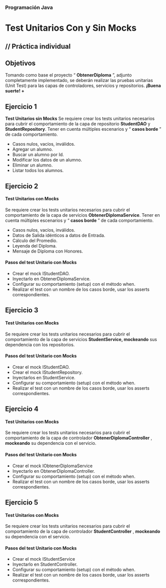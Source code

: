 ### Programación Java

# Test Unitarios Con y Sin Mocks

## // Práctica individual

## Objetivos

Tomando como base el proyecto “ **ObtenerDiploma** ”, adjunto completamente
implementado, se deberán realizar las pruebas unitarias (Unit Test) para las capas de controladores,
servicios y repositorios.
**¡Buena suerte!
+**

## Ejercicio 1

**Test Unitarios sin Mocks**
Se requiere crear los tests unitarios necesarios para cubrir el comportamiento de la capa de
repositorio **StudentDAO** y **StudentRepository**. Tener en cuenta múltiples escenarios y “ **casos
borde** ” de cada comportamiento.
- Casos nulos, vacíos, inválidos.
- Agregar un alumno.
- Buscar un alumno por Id.
- Modificar los datos de un alumno.
- Eliminar un alumno.
- Listar todos los alumnos.

## Ejercicio 2

#### Test Unitarios con Mocks
Se requiere crear los tests unitarios necesarios para cubrir el comportamiento de la capa de
servicios **ObtenerDiplomaService**. Tener en cuenta múltiples escenarios y “ **casos borde** ” de cada
comportamiento.
- Casos nulos, vacíos, inválidos.
- Datos de Salida idénticos a datos de Entrada.
- Cálculo del Promedio.
- Leyenda del Diploma.
- Mensaje de Diploma con Honores.

#### Pasos del test Unitario con Mocks
- Crear el mock IStudentDAO.
- Inyectarlo en ObtenerDiplomaService.
- Configurar su comportamiento (setup) con el método when.
- Realizar el test con un nombre de los casos borde, usar los asserts correspondientes.

## Ejercicio 3

#### Test Unitarios con Mocks
Se requiere crear los tests unitarios necesarios para cubrir el comportamiento de la capa de
servicios **StudentService, mockeando** sus dependencia con los repositorios.

#### Pasos del test Unitario con Mocks

- Crear el mock IStudentDAO.
- Crear el mock IStudentRepository.
- Inyectarlos en StudentService.
- Configurar su comportamiento (setup) con el método when.
- Realizar el test con un nombre de los casos borde, usar los asserts correspondientes.

## Ejercicio 4

#### Test Unitarios con Mocks
Se requiere crear los tests unitarios necesarios para cubrir el comportamiento de la capa de
controlador **ObtenerDiplomaController** , **mockeando** su dependencia con el servicio.

#### Pasos del test Unitario con Mocks

- Crear el mock IObtenerDiplomaService
- Inyectarlo en ObtenerDiplomaController.
- Configurar su comportamiento (setup) con el método when.
- Realizar el test con un nombre de los casos borde, usar los asserts correspondientes.

## Ejercicio 5

#### Test Unitarios con Mocks
Se requiere crear los tests unitarios necesarios para cubrir el comportamiento de la capa de
controlador **StudentController** , **mockeando** su dependencia con el servicio.

#### Pasos del test Unitario con Mocks

- Crear el mock IStudentService
- Inyectarlo en StudentController.
- Configurar su comportamiento (setup) con el método when.
- Realizar el test con un nombre de los casos borde, usar los asserts correspondientes.
